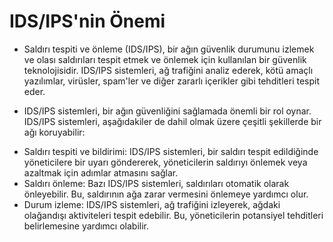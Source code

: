 # IDS/IPS'nin Önemi

* Saldırı tespiti ve önleme (IDS/IPS), bir ağın güvenlik durumunu izlemek ve olası saldırıları tespit etmek ve önlemek için kullanılan bir güvenlik teknolojisidir. IDS/IPS sistemleri, ağ trafiğini analiz ederek, kötü amaçlı yazılımlar, virüsler, spam'ler ve diğer zararlı içerikler gibi tehditleri tespit eder.

* IDS/IPS sistemleri, bir ağın güvenliğini sağlamada önemli bir rol oynar. IDS/IPS sistemleri, aşağıdakiler de dahil olmak üzere çeşitli şekillerde bir ağı koruyabilir:

- Saldırı tespiti ve bildirimi: IDS/IPS sistemleri, bir saldırı tespit edildiğinde yöneticilere bir uyarı göndererek, yöneticilerin saldırıyı önlemek veya azaltmak için adımlar atmasını sağlar.
- Saldırı önleme: Bazı IDS/IPS sistemleri, saldırıları otomatik olarak önleyebilir. Bu, saldırının ağa zarar vermesini önlemeye yardımcı olur.
- Durum izleme: IDS/IPS sistemleri, ağ trafiğini izleyerek, ağdaki olağandışı aktiviteleri tespit edebilir. Bu, yöneticilerin potansiyel tehditleri belirlemesine yardımcı olabilir.